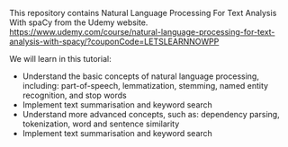 This repository contains Natural Language Processing For Text Analysis With spaCy from the Udemy website. https://www.udemy.com/course/natural-language-processing-for-text-analysis-with-spacy/?couponCode=LETSLEARNNOWPP

We will learn in this tutorial:
- Understand the basic concepts of natural language processing, including: part-of-speech, lemmatization, stemming, named entity recognition, and stop words
- Implement text summarisation and keyword search
- Understand more advanced concepts, such as: dependency parsing, tokenization, word and sentence similarity
- Implement text summarisation and keyword search

